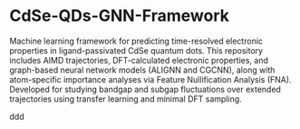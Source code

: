 # CdSe-QDs-GNN-Framework
Machine learning framework for predicting time-resolved electronic properties in ligand-passivated CdSe quantum dots. This repository includes AIMD trajectories, DFT-calculated electronic properties, and graph-based neural network models (ALIGNN and CGCNN), along with atom-specific importance analyses via Feature Nullification Analysis (FNA). Developed for studying bandgap and subgap fluctuations over extended trajectories using transfer learning and minimal DFT sampling.

ddd
